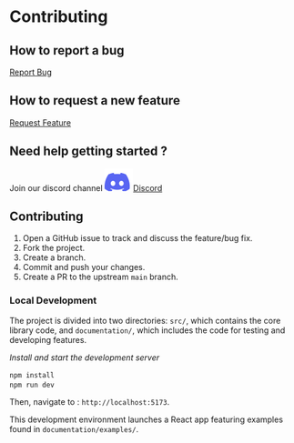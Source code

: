 # Contributing

## How to report a bug

<a href="https://github.com/Cardano-Forge/universal-wallet-connector/issues/new?labels=bug&template=bug-report.md">Report Bug</a>

## How to request a new feature

<a href="https://github.com/Cardano-Forge/universal-wallet-connector/issues/new?labels=enhancement&template=feature-request.md">Request Feature</a>

## Need help getting started ?

Join our discord channel <a href="https://discord.gg/RN4D7wzc"><img src=".github/discord.svg" alt="Discord">Discord</a>

## Contributing

1. Open a GitHub issue to track and discuss the feature/bug fix.
2. Fork the project.
3. Create a branch.
4. Commit and push your changes.
5. Create a PR to the upstream `main` branch.

### Local Development

The project is divided into two directories: `src/`, which contains the core library code, and `documentation/`, which includes the code for testing and developing features.

*Install and start the development server*

```bash
npm install
npm run dev
```
Then, navigate to : `http://localhost:5173`.

This development environment launches a React app featuring examples found in `documentation/examples/`.
